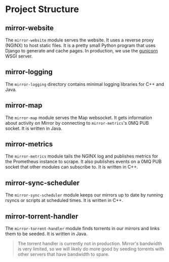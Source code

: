 # Project Structure

## mirror-website
The `mirror-website` module serves the website. It uses a reverse proxy (NGINX)
to host static files. It is a pretty small Python program that uses Django to
generate and cache pages. In production, we use the 
[gunicorn](https://gunicorn.org/) WSGI server.

## mirror-logging
The `mirror-logging` directory contains minimal logging libraries for C++ and
Java.

## mirror-map
The `mirror-map` module serves the Map websocket. It gets information about
activity on Mirror by connecting to `mirror-metrics`'s 0MQ PUB socket. It is
written in Java.

## mirror-metrics
The `mirror-metrics` module tails the NGINX log and publishes metrics for
the Prometheus instance to scrape. It also publishes events on a 0MQ PUB socket
that other modules can subscribe to. It is written in C++.

## mirror-sync-scheduler
The `mirror-sync-scheduler` module keeps our mirrors up to date by running
rsyncs or scripts at scheduled times. It is written in C++.

## mirror-torrent-handler
The `mirror-torrent-handler` module finds torrents in our mirrors and links them
to be seeded. It is written in Java.

> The torrent handler is currently not in production. Mirror's bandwidth is very
limited, so we will likely do more good by seeding torrents with other servers
that have bandwidth to spare.
